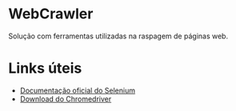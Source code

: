 # WebCrawler
Solução com ferramentas utilizadas na raspagem de páginas web.


# Links úteis
 - [Documentação oficial do Selenium](https://www.selenium.dev/documentation/)
 - [Download do Chromedriver](https://chromedriver.chromium.org/downloads)